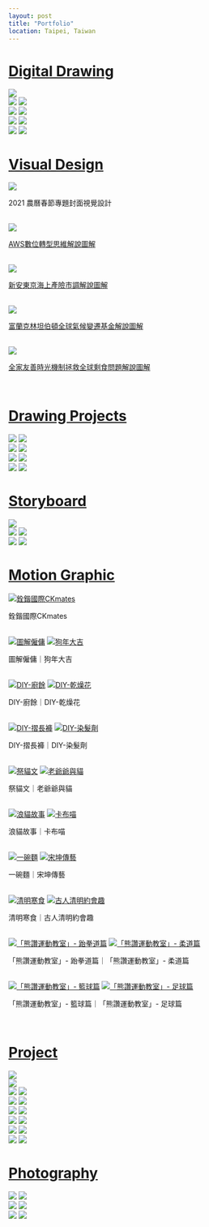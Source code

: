 ```yaml
---
layout: post
title: "Portfolio"
location: Taipei, Taiwan
---
```


<h1 class="post-paragraph" id="digital_drawing"><a href="#digital_drawing">Digital Drawing</a></h1>

<div class="post-image">
    <a href="/img/digital-drawing/all-my-family-is-ghost.jpg"><img src="/img/optimized/all-my-family-is-ghost.jpg"></a>
</div>

<div class="post-image post-image--split">
    <a href="/img/digital-drawing/happy-4rd-anniversary.jpg"><img src="/img/optimized/happy-4rd-anniversary.jpg"></a>
    <a href="/img/digital-drawing/3-birds.jpg"><img src="/img/optimized/3-birds.jpg"></a>
</div>

<div class="post-image post-image--split">
    <a href="/img/digital-drawing/woman.jpg"><img src="/img/optimized/woman.jpg"></a>
    <a href="/img/digital-drawing/leon.jpg"><img src="/img/optimized/leon.jpg"></a>
</div>

<div class="post-image post-image--split">
    <a href="/img/digital-drawing/ode.jpg"><img src="/img/optimized/ode.jpg"></a>
    <a href="/img/digital-drawing/back.jpg"><img src="/img/digital-drawing/back.jpg"></a>
</div>

<div class="post-image post-image--split">
    <a href="/img/digital-drawing/poche-rudy.jpg"><img src="/img/optimized/poche-rudy.jpg"></a>
    <a href="/img/digital-drawing/wo.jpg"><img src="/img/optimized/wo.jpg"></a>
</div>

<h1 class="post-paragraph" id="visual_design"><a href="#visual_design">Visual Design</a></h1>

<div class="post-image">
    <a href="/img/visual-design/2021-lunar-new-year-banner.png"><img src="/img/optimized/2021-lunar-new-year-banner.png"></a>
    <p class="post-image-caption">2021 農曆春節專題封面視覺設計</p><br>
</div>

<div class="post-image">
    <a href="/img/visual-design/aws-digital-transformation.png"><img src="/img/optimized/aws-digital-transformation.png"></a>
    <p class="post-image-caption">
        <a href="https://www.thenewslens.com/feature/aws-2020-tldg/144005" ref="nofollow" target="_blank">AWS數位轉型思維解說圖解</a>
    </p><br>
</div>

<div class="post-image">
    <a href="/img/visual-design/tmnewa-insurance-for-dummies.png"><img src="/img/optimized/tmnewa-insurance-for-dummies.png"></a>
    <p class="post-image-caption">
        <a href="https://www.thenewslens.com/article/136379" ref="nofollow" target="_blank">新安東京海上產險市調解說圖解</a>
    </p><br>
</div>

<div class="post-image">
    <a href="/img/visual-design/franklin-esg.png"><img src="/img/optimized/franklin-esg.png"></a>
    <p class="post-image-caption">
        <a href="https://www.thenewslens.com/article/147690" ref="nofollow" target="_blank">富蘭克林坦伯頓全球氣候變遷基金解說圖解</a>
    </p><br>
</div>

<div class="post-image">
    <a href="/img/visual-design/fami-eco-friendly.jpg"><img src="/img/optimized/fami-eco-friendly.jpg"></a>
    <p class="post-image-caption">
        <a href="https://www.thenewslens.com/article/140182" ref="nofollow" target="_blank">全家友善時光機制拯救全球剩食問題解說圖解</a>
    </p><br>
</div>

<h1 class="post-paragraph" id="drawing_projects"><a href="#drawing_projects">Drawing Projects</a></h1>

<div class="post-image post-image--split">
    <a href="/img/drawing-projects/chimei-r6-one-pic-deputation.jpg"><img src="/img/optimized/chimei-r6-one-pic-deputation.jpg"></a>
    <a href="/img/drawing-projects/audio-technica-one-pic-deputation.png"><img src="/img/optimized/audio-technica-one-pic-deputation.png"></a>
</div>

<div class="post-image post-image--split">
    <a href="/img/drawing-projects/gogoro-one-pic-deputation.jpg"><img src="/img/optimized/gogoro-one-pic-deputation.jpg"></a>
    <a href="/img/drawing-projects/livingplus-fan-one-pic.jpg"><img src="/img/optimized/livingplus-fan-one-pic.jpg"></a>
</div>

<div class="post-image post-image--split">
    <a href="/img/drawing-projects/zenbook-flip-s-one-pic.png"><img src="/img/optimized/zenbook-flip-s-one-pic.png"></a>
    <a href="/img/drawing-projects/san-disk-one-pic.jpg"><img src="/img/optimized/san-disk-one-pic.jpg"></a>

</div>

<div class="post-image post-image--split">
    <a href="/img/drawing-projects/i-ride-one-pic.jpg"><img src="/img/optimized/i-ride-one-pic.jpg"></a>
    <a href="/img/drawing-projects/trend-micro-pc-cillin-one-pic.jpg"><img src="/img/optimized/trend-micro-pc-cillin-one-pic.jpg"></a>
</div>

<h1 class="post-paragraph" id="storyboard"><a href="#storyboard">Storyboard</a></h1>

<div class="post-image">
    <a href="/img/storyboard/explain-hire-and-contract.jpg"><img src="/img/optimized/explain-hire-and-contract.jpg"></a>
</div>

<div class="post-image post-image--split">
    <a href="/img/storyboard/kapu-cat.jpg"><img src="/img/optimized/kapu-cat.jpg"></a>
    <a href="/img/storyboard/dad's-cat-lover.jpg"><img src="/img/optimized/dad's-cat-lover.jpg"></a>
</div>

<div class="post-image post-image--split">
    <a href="/img/storyboard/pay-respect-to-cat.jpg"><img src="/img/optimized/pay-respect-to-cat.jpg"></a>
    <a href="/img/storyboard/grandpa-and-cat.jpg"><img src="/img/optimized/grandpa-and-cat.jpg"></a>
</div>

<h1 class="post-paragraph" id="motion_graphic"><a href="#motion_graphic">Motion Graphic</a></h1>

<div class="post-image">
    <a href="https://www.youtube-nocookie.com/embed/Xpv0Y9L58ks"><img src="/img/optimized/preview/ckmates.png" alt="銓鍇國際CKmates"></a>
    <p class="post-image-caption">銓鍇國際CKmates</p><br>
</div>

<div class="post-image post-image--split">
    <a href="https://www.youtube-nocookie.com/embed/o_KXmHbMOn0"><img src="/img/optimized/preview/explain-hire-and-contract.jpg" alt="圖解僱傭"></a>
    <a href="https://www.youtube-nocookie.com/embed/5dw324T6nt4"><img src="/img/optimized/preview/year-of-the-dog.png" alt="狗年大吉"></a>
    <p class="post-image-caption">圖解僱傭｜狗年大吉</p><br>
</div>

<div class="post-image post-image--split">
    <a href="https://www.youtube-nocookie.com/embed/KyYaEPWGatA"><img src="/img/optimized/preview/DIY-food-waste.jpg" alt="DIY-廚餘"></a>
    <a href="https://www.youtube-nocookie.com/embed/Xu4t-XGjjVE"><img src="/img/optimized/preview/DIY-dry-flower.jpg" alt="DIY-乾燥花"></a>
    <p class="post-image-caption">DIY-廚餘｜DIY-乾燥花</p><br>
</div>

<div class="post-image post-image--split">
    <a href="https://www.youtube-nocookie.com/embed/ch9r7mKjUew"><img src="/img/optimized/preview/DIY-folding-pants.jpg" alt="DIY-摺長褲"></a>
    <a href="https://www.youtube-nocookie.com/embed/sY82ctPFWl8"><img src="/img/optimized/preview/DIY-hair-coloring.jpg" alt="DIY-染髮劑"></a>
    <p class="post-image-caption">DIY-摺長褲｜DIY-染髮劑</p><br>
</div>

<div class="post-image post-image--split">
    <a href="https://www.youtube-nocookie.com/embed/DYmhrMQXCKE"><img src="/img/optimized/preview/pay-respect-to-cat.jpg" alt="祭貓文"></a>
    <a href="https://www.youtube-nocookie.com/embed/Mck3oYVFgUc"><img src="/img/optimized/preview/grandpa-and-cat.jpg" alt="老爺爺與貓"></a>
    <p class="post-image-caption">祭貓文｜老爺爺與貓</p><br>
</div>

<div class="post-image post-image--split">
    <a href="https://www.youtube-nocookie.com/embed/omK65qfn-Ec"><img src="/img/optimized/preview/street-cat.png" alt="浪貓故事"></a>
    <a href="https://www.youtube-nocookie.com/embed/o-KW1djGlRU"><img src="/img/optimized/preview/kapu-cat.jpg" alt="卡布喵"></a>
    <p class="post-image-caption">浪貓故事｜卡布喵</p><br>
</div>

<div class="post-image post-image--split">
    <a href="https://www.youtube-nocookie.com/embed/_J38ky5RST8"><img src="/img/optimized/preview/noodle.jpg" alt="一碗麵"></a>
    <a href="https://www.youtube-nocookie.com/embed/K1BBlES_9XM"><img src="/img/optimized/preview/song-kun.png" alt="宋坤傳藝"></a>
    <p class="post-image-caption">一碗麵｜宋坤傳藝</p><br>
</div>

<div class="post-image post-image--split">
    <a href="https://www.youtube-nocookie.com/embed/OrK_JQgfqsI"><img src="/img/optimized/preview/ching-ming-cold-food.png" alt="清明寒食"></a>
    <a href="https://www.youtube-nocookie.com/embed/D0CrQtZqG28"><img src="/img/optimized/preview/ching-ming-dating.png" alt="古人清明約會趣"></a>
    <p class="post-image-caption">清明寒食｜古人清明約會趣</p><br>
</div>

<div class="post-image post-image--split">
    <a href="https://www.youtube-nocookie.com/embed/RGdMKenm-98"><img src="/img/optimized/preview/bravo-taekwondo.png" alt="「熊讚運動教室」- 跆拳道篇"></a>
    <a href="https://www.youtube-nocookie.com/embed/QyPYWVeOGb8"><img src="/img/optimized/preview/bravo-judo.png" alt="「熊讚運動教室」- 柔道篇"></a>
    <p class="post-image-caption">「熊讚運動教室」- 跆拳道篇｜「熊讚運動教室」- 柔道篇</p><br>
</div>
<div class="post-image post-image--split">
    <a href="https://www.youtube-nocookie.com/embed/Cf1HrqHawnc"><img src="/img/optimized/preview/bravo-basketball.png" alt="「熊讚運動教室」- 籃球篇"></a>
    <a href="https://www.youtube-nocookie.com/embed/aU8SHDKD-Yk"><img src="/img/optimized/preview/bravo-soccer.png" alt="「熊讚運動教室」- 足球篇"></a>
    <p class="post-image-caption">「熊讚運動教室」- 籃球篇｜「熊讚運動教室」- 足球篇</p><br>
</div>

<h1 class="post-paragraph" id="project"><a href="#project">Project</a></h1>

<div class="post-image">
    <a href="/img/project/cat.jpg"><img src="/img/optimized/cat.jpg"></a>
</div>

<div class="post-image">
    <a href="/img/project/cat-wall-side.jpg"><img src="/img/optimized/cat-wall-side.jpg"></a>
</div>

<div class="post-image post-image--split">
    <a href="/img/project/cat-hospital-clinic.jpg"><img src="/img/optimized/cat-hospital-clinic.jpg"></a>
    <a href="/img/project/cat-hospital-front.jpg"><img src="/img/optimized/cat-hospital-front.jpg"></a>
</div>

<div class="post-image post-image--split">
    <a href="/img/project/cat-hospital-blood-transfusion.jpg"><img src="/img/optimized/cat-hospital-blood-transfusion.jpg"></a>
    <a href="/img/project/cat-wall-front.jpg"><img src="/img/optimized/cat-wall-front.jpg"></a>
</div>

<div class="post-image post-image--split">
    <a href="/img/project/street-1.jpg"><img src="/img/optimized/street-1.jpg"></a>
    <a href="/img/project/street-7.jpg"><img src="/img/optimized/street-7.jpg"></a>
</div>

<div class="post-image post-image--split">
    <a href="/img/project/street-lamp.jpg"><img src="/img/optimized/street-lamp.jpg"></a>
    <a href="/img/project/alley-park.jpg"><img src="/img/optimized/alley-park.jpg"></a>
</div>

<div class="post-image post-image--split">
    <a href="/img/project/belgrade.jpg"><img src="/img/optimized/belgrade.jpg"></a>
    <a href="/img/project/china-shenzhen.jpg"><img src="/img/optimized/china-shenzhen.jpg"></a>
</div>

<div class="post-image post-image--split">
    <a href="/img/project/thai-bangkok.jpg"><img src="/img/optimized/thai-bangkok.jpg"></a>
    <a href="/img/project/vegetable.jpg"><img src="/img/optimized/vegetable.jpg"></a>
</div>

<h1 class="post-paragraph" id="photography"><a href="#photography">Photography</a></h1>

<div class="post-image post-image--split">
    <a href="/img/photography/IMGP1835.JPG"><img src="/img/optimized/IMGP1835.JPG"></a>
    <a href="/img/photography/IMGP7362.JPG"><img src="/img/optimized/IMGP7362.JPG"></a>
</div>

<div class="post-image post-image--split">
    <a href="/img/photography/IMGP5403.JPG"><img src="/img/optimized/IMGP5403.JPG"></a>
    <a href="/img/photography/IMGP6676.JPG"><img src="/img/optimized/IMGP6676.JPG"></a>
</div>

<div class="post-image post-image--split">
    <a href="/img/photography/IMGP7078.JPG"><img src="/img/optimized/IMGP7078.JPG"></a>
    <a href="/img/photography/IMGP7083.JPG"><img src="/img/optimized/IMGP7083.JPG"></a>
</div>
